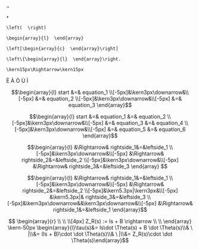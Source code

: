 
```
⇒
```

```
•
```

```
\left(  \right)
```

```
\begin{array}{l}  \end{array}
```

```
\left[\begin{array}{c}  \end{array}\right]
```

```
\left\{\begin{array}{l}  \end{array}\right.
```

```
\kern15px\Rightarrow\kern15px
```

È À Ò Ù Ì

$$\begin{array}{l}   start &=&   equation_1   \\[-5px]&\kern3px\downarrow&\\[-5px] &=&    equation_2  \\[-5px]&\kern3px\downarrow&\\[-5px] &=&   equation_3    \end{array}$$

$$\begin{array}{l}   start &=& equation_1 &=&  equation_2   \\[-5px]&\kern3px\downarrow&\\[-5px]   &=& equation_3 &=& equation_4   \\[-5px]&\kern3px\downarrow&\\[-5px]   &=& equation_5 &=& equation_6     \end{array}$$

$$\begin{array}{l}   &\Rightarrow& rightside_1&=&leftside_1   \\[-5px]&\kern3px\downarrow&\\[-5px]   &\Rightarrow& rightside_2&=&leftside_2  \\[-5px]&\kern3px\downarrow&\\[-5px]   &\Rightarrow& rightside_3&=&leftside_3   \end{array} $$

$$\begin{array}{l}   &\Rightarrow& rightside_1&=&leftside_1   \\[-5px]&\kern3px\downarrow&\\[-5px]   &\Rightarrow& rightside_2&=&leftside_2   \\[-5px]&\kern5.3px|\kern3px&\\[-5px]  &\kern5.3px|& rightside_3&=&leftside_3 \\[-5px]&\kern3px\downarrow&&\kern3px\downarrow&\\[-5px]   &\Rightarrow& rightside_1&=&leftside_1 \end{array}$$

$$ \begin{array}{r} \\ \\ \\[4px] Z_R(s) := Is + B \rightarrow \\ \\ \end{array} \kern-50px  \begin{array}{l}\tau(s)&= Is\dot \Theta(s) + B \dot \Theta(s)\\& \ |\\&= (Is + B)\cdot \dot \Theta(s)\\& \ |\\&= Z_R(s)\cdot \dot \Theta(s)\end{array}$$